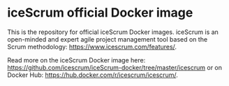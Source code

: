 # iceScrum official Docker image

This is the repository for official iceScrum Docker images. iceScrum is an open-minded and expert agile project management tool based on the Scrum methodology: https://www.icescrum.com/features/.

Read more on the iceScrum Docker image here: https://github.com/icescrum/iceScrum-docker/tree/master/icescrum or on Docker Hub: https://hub.docker.com/r/icescrum/icescrum/.


